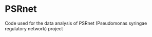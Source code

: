 # PSRnet

Code used for the data analysis of PSRnet (Pseudomonas syringae regulatory network) project
